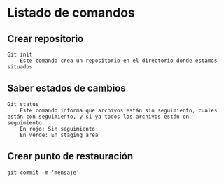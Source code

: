 # Listado de comandos

## Crear repositorio
    Git init
        Este comando crea un repositorio en el directorio donde estamos situados

## Saber estados de cambios
    Git status
        Este comando informa que archivos están sin seguimiento, cuales están con seguimiento, y si ya todos los archivos están en seguimiento.
        En rojo: Sin seguimiento
        En verde: En staging area

## Crear punto de restauración
    git commit -m 'mensaje'